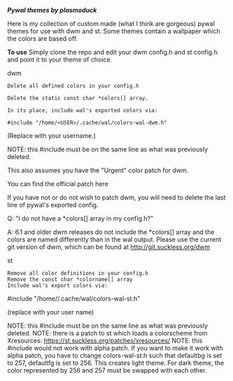 ***Pywal themes by plasmoduck***

Here is my collection of custom made (what I think are gorgeous) pywal themes for use with dwm and st.
Some themes contain a wallpaper which the colors are based off.

**To use**
Simply clone the repo and edit your dwm config.h and st config.h and point it to your theme of choice.

dwm

    Delete all defined colors in your config.h

    Delete the static const char *colors[] array.

    In its place, include wal's exported colors via:

    #include "/home/<USER>/.cache/wal/colors-wal-dwm.h"

(Replace <USER> with your username.)

NOTE: this #include must be on the same line as what was previously deleted.

This also assumes you have the "Urgent" color patch for dwm.

You can find the official patch here

If you have not or do not wish to patch dwm, you will need to delete the last line of pywal's exported config.

Q: "I do not have a *colors[] array in my config.h?"

A: 6.1 and older dwm releases do not include the *colors[] array and the colors are named differently than in the wal output. Please use the current git version of dwm, which can be found at http://git.suckless.org/dwm


st

    Remove all color definitions in your config.h
    Remove the const char *colorname[] array
    Include wal's export colors via:

#include "/home/<USER>/.cache/wal/colors-wal-st.h"

(replace <USER> with your user name)

NOTE: this #include must be on the same line as what was previously deleted. NOTE: there is a patch to st which loads a colorscheme from Xresources: https://st.suckless.org/patches/xresources/ NOTE: this #include would not work with alpha patch. If you want to make it work with alpha patch, you have to change colors-wal-st.h such that defaultbg is set to 257, defaultfg is set to 256. This creates light theme. For dark theme, the color represented by 256 and 257 must be swapped with each other.
